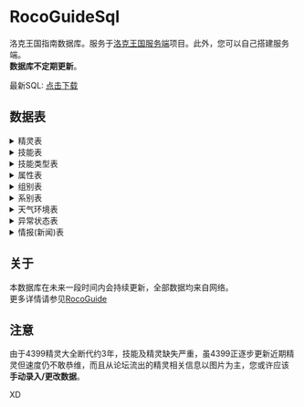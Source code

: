 # RocoGuideSql
洛克王国指南数据库。服务于[洛克王国服务端](https://github.com/taxeric/RocoGuideServe)项目。此外，您可以自己搭建服务端。  
**数据库不定期更新**。

最新SQL: [点击下载](https://github.com/taxeric/RocoGuideSql/blob/main/sqls/20221126.sql)

## 数据表 
<details>
<summary>精灵表</summary>
<ul>
<li>编号</li>
<li>头像</li>
<li>名称</li>
<li>组别</li>
<li>身高</li>
<li>体重</li>
<li>爱好</li>
<li>简介</li>
<li>主属性</li>
<li>副属性</li>
<li>六项种族值</li>
<ul>
</details>

<details>
<summary>技能表</summary>
<ul>
<li>名称</li>
<li>类型</li>
<li>简介</li>
<li>属性</li>
<li>伤害</li>
<li>PP</li>
<li>攻速</li>
<li>是否遗传</li>
<li>是否必中</li>
<li>附加效果</li>
<ul>
</details>

<details>
<summary>技能类型表</summary>
<ul>
<li>名称</li>
<ul>
</details>

<details>
<summary>属性表</summary>
<ul>
<li>名称</li>
<ul>
</details>

<details>
<summary>组别表</summary>
<ul>
<li>名称</li>
<ul>
</details>

<details>
<summary>系别表</summary>
<ul>
<li>名称</li>
<ul>
</details>

<details>
<summary>天气环境表</summary>
<ul>
<li>名称</li>
<li>介绍</li>
<li>效果</li>
<li>类型</li>
<li>图标链接</li>
<ul>
</details>

<details>
<summary>异常状态表</summary>
<ul>
<li>名称</li>
<li>效果(介绍)</li>
<li>图标链接</li>
<ul>
</details>

<details>
<summary>情报(新闻)表</summary>
<ul>
<li>标题</li>
<li>创建时间</li>
<li>更新时间</li>
<li>url</li>
<li>类型</li>
<li>内容</li>
<ul>
</details>

## 关于
本数据库在未来一段时间内会持续更新，全部数据均来自网络。  
更多详情请参见[RocoGuide](https://gitee.com/lanier/roco-guide)

## 注意
由于4399精灵大全断代约3年，技能及精灵缺失严重，虽4399正逐步更新近期精灵但速度仍不敢恭维，而且从论坛流出的精灵相关信息以图片为主，您或许应该 **手动录入/更改数据**。  

XD
